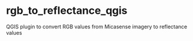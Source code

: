 # rgb_to_reflectance_qgis
QGIS plugin to convert RGB values from Micasense imagery to reflectance values
